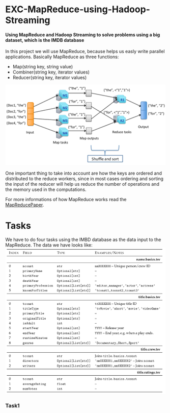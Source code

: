 # EXC-MapReduce-using-Hadoop-Streaming
#### Using MapReduce and Hadoop Streaming to solve problems using a big dataset, which is the IMDB database

In this project we will use MapReduce, because helps us easly write parallel applications. Basically MapReduce as three functions:
  - Map(string key, string value)
  - Combiner(string key, iterator values)
  - Reducer(string key, iterator values)
  
![MapReduce example](https://github.com/pereverges/EXC-MapReduce-using-Hadoop-Streaming/blob/master/MapReduceExample.png)

One important thing to take into account are how the keys are ordered and distributed to the reduce workers, since in most cases ordering and sorting the input of the reducer will help us reduce the number of operations and the memory used in the computations. 

For more informations of how MapReduce works read the [MapReducePaper](https://github.com/pereverges/EXC-MapReduce-using-Hadoop-Streaming/blob/master/MapReducePaper.pdf).

# Tasks

We have to do four tasks using the IMBD database as the data input to the MapReduce. The data we have looks like:
![IMBD data](https://github.com/pereverges/EXC-MapReduce-using-Hadoop-Streaming/blob/master/IMDBdata.png)

### Task1

